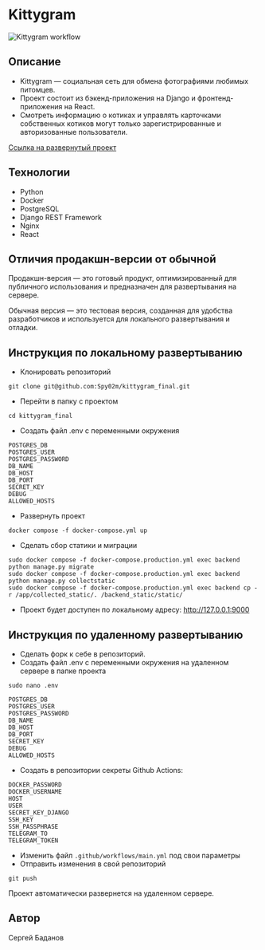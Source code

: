 # Kittygram
![Kittygram workflow](https://github.com/spy02m/kittygram_final/actions/workflows/main.yml/badge.svg)

## Описание
 - Kittygram — социальная сеть для обмена фотографиями любимых питомцев.
  - Проект состоит из бэкенд-приложения на Django и фронтенд-приложения на React.
   - Cмотреть информацию о котиках и управлять карточками собственных котиков могут только зарегистрированные и авторизованные пользователи.

[Ссылка на развернутый проект](https://kittygram.servequake.com)

## Технологии
 - Python
 - Docker
 - PostgreSQL
 - Django REST Framework
 - Nginx
 - React

## Отличия продакшн-версии от обычной
Продакшн-версия — это готовый продукт, оптимизированный для публичного использования и предназначен для развертывания на сервере.

Обычная версия — это тестовая версия, созданная для удобства разработчиков и используется для локального развертывания и отладки.

## Инструкция по локальному развертыванию
 - Клонировать репозиторий
```
git clone git@github.com:Spy02m/kittygram_final.git
```
 - Перейти в папку с проектом
```
cd kittygram_final
```
 - Создать файл .env с переменными окружения
```
POSTGRES_DB
POSTGRES_USER
POSTGRES_PASSWORD
DB_NAME
DB_HOST
DB_PORT
SECRET_KEY
DEBUG
ALLOWED_HOSTS
```
 - Развернуть проект
```
docker compose -f docker-compose.yml up
```
 - Сделать сбор статики и миграции
```
sudo docker compose -f docker-compose.production.yml exec backend python manage.py migrate
sudo docker compose -f docker-compose.production.yml exec backend python manage.py collectstatic
sudo docker compose -f docker-compose.production.yml exec backend cp -r /app/collected_static/. /backend_static/static/
```
 - Проект будет доступен по локальному адресу: http://127.0.0.1:9000
## Инструкция по удаленному развертыванию
 - Cделать форк к себе в репозиторий.
 - Создать файл .env с переменными окружения на удаленном сервере в папке проекта
```
sudo nano .env
```
```
POSTGRES_DB
POSTGRES_USER
POSTGRES_PASSWORD
DB_NAME
DB_HOST
DB_PORT
SECRET_KEY
DEBUG
ALLOWED_HOSTS
```
 - Создать в репозитории секреты Github Actions:
```
DOCKER_PASSWORD
DOCKER_USERNAME
HOST
USER
SECRET_KEY_DJANGO
SSH_KEY
SSH_PASSPHRASE
TELEGRAM_TO
TELEGRAM_TOKEN
```
 - Изменить файл `.github/workflows/main.yml` под свои параметры
 - Отправить изменения в свой репозиторий
```
git push
```
Проект автоматически развернется на удаленном сервере.
## Автор
Сергей Баданов